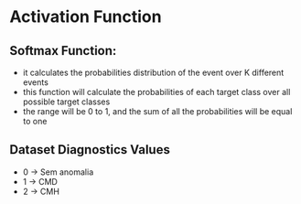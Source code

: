 # Activation Function

## Softmax Function: 

* it calculates the probabilities distribution of the event over K different events
* this function will calculate the probabilities of each target class over all possible target classes
* the range will be 0 to 1, and the sum of all the probabilities will be equal to one

## Dataset Diagnostics Values
* 0 -> Sem anomalia
* 1 -> CMD
* 2 -> CMH